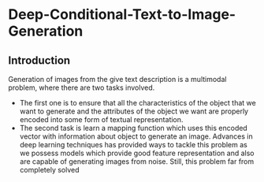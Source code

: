 # Deep-Conditional-Text-to-Image-Generation

## Introduction
Generation of images from the give text description is a multimodal problem,
where there are two tasks involved.
- The first one is to ensure that all the characteristics of the object that we want
to generate and the attributes of the object we want are properly encoded into
some form of textual representation.
- The second task is learn a mapping function which uses this encoded vector
with information about object to generate an image. Advances in deep
learning techniques has provided ways to tackle this problem as we possess
models which provide good feature representation and also are capable of
generating images from noise. Still, this problem far from completely solved
